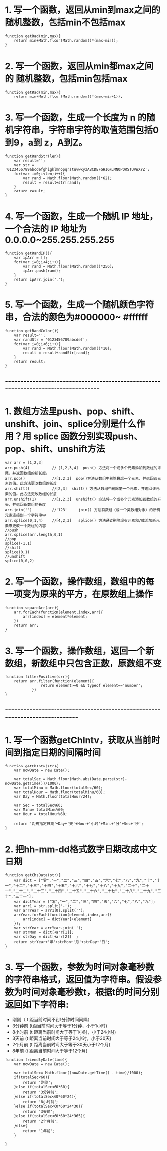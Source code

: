 # 1. 写一个函数，返回从min到max之间的 随机整数，包括min不包括max 
```
function getRad(min,max){
	return min+Math.floor(Math.random()*(max-min));
}
```
# 2. 写一个函数，返回从min都max之间的 随机整数，包括min包括max 
```
function getRad(min,max){
	return min+Math.floor(Math.random()*(max-min+1));

```
# 3. 写一个函数，生成一个长度为 n 的随机字符串，字符串字符的取值范围包括0到9，a到 z，A到Z。
```
function getRandStr(len){
	var result='';
	var str = '0123456789abcdefghigklmnopqrstuvwxyzABCDEFGHIGKLMNOPQRSTUVWXYZ';
	for(var i=0;i<len;i++){
		var rand = Math.floor(Math.random()*62);
		result = result+str[rand];
	}
	return result;
}
```
# 4. 写一个函数，生成一个随机 IP 地址，一个合法的 IP 地址为 0.0.0.0~255.255.255.255
```
function getRandIP(){
	var ipArr = [];
	for(var i=0;i<4;i++){
		var rand = Math.floor(Math.random()*256);
		ipArr.push(rand);
	}
	return ipArr.join('.');
}
```
# 5. 写一个函数，生成一个随机颜色字符串，合法的颜色为#000000~ #ffffff
```
function getRandColor(){
	var result='';
	var randStr = '0123456789abcdef';
	for(var i=0;i<6;i++){
		var rand = Math.floor(Math.random()*10);
		result = result+randStr[rand];
	}
	return result;
}
```
## ----------------------------------------------------------------------------------
# 1. 数组方法里push、pop、shift、unshift、join、splice分别是什么作用？用 splice  函数分别实现push、pop、shift、unshift方法
```
var arr = [1,2,3]
arr.push(4)          // [1,2,3,4]  push() 方法将一个或多个元素添加到数组的末尾，并返回数组的新长度。
arr.pop()            //[1,2,3]  pop()方法从数组中删除最后一个元素，并返回该元素的值。此方法更改数组的长度
arr.shift()          //[2,3]  shift() 方法从数组中删除第一个元素，并返回该元素的值。此方法更改数组的长度
arr.unshift(1)       //[1,2,3]  unshift() 方法将一个或多个元素添加到数组的开头，并返回新数组的长度
arr.join('')         //'123'     join() 方法将数组（或一个类数组对象）的所有元素连接到一个字符串中
arr.splice(0,1,4)    //[4,2,3]   splice() 方法通过删除现有元素和/或添加新元素来更改一个数组的内容
//push
arr.splice(arr.length,0,1)
//pop
splice(-1,1)
//shift
splice(0,1)
//unshift
splice(0,0,2)
```
# 2. 写一个函数，操作数组，数组中的每一项变为原来的平方，在原数组上操作
```
function squareArr(arr){
	arr.forEach(function(element,index,arr){
		arr[index] = element*element;
	})
	return arr;
}
```
# 3. 写一个函数，操作数组，返回一个新数组，新数组中只包含正数，原数组不变
```
function filterPositive(srr){
	return arr.filter(function(element){
				return element>=0 && typeof element=='number';
			})
}
```
## ---------------------------------------------------------------------------
# 1. 写一个函数getChIntv，获取从当前时间到指定日期的间隔时间
```
function getChIntv(str){
	var nowDate = new Date();

	var totalSec = Math.floor(Math.abs(Date.parse(str)-nowDate.getTime())/1000);
	var totalMinu = Math.floor(totalSec/60);
	var totalHour = Math.floor(totalMinu/60);
	var Day = Math.floor(totalHour/24);
	
	var Sec = totalSec%60;
	var Minu= totalMinu%60;
	var Hour = totalHour%60;
	
	return '距离指定日期'+Day+'天'+Hour+'小时'+Minu+'分'+Sec+'秒';	
}
```
# 2. 把hh-mm-dd格式数字日期改成中文日期
```
function getChsData(str){
	var dict = ["零","一","二","三","四","五","六","七","八","九","十","十一","十二","十三","十四","十五","十六","十七","十八","十九","二十","二十一","二十二","二十三","二十四","二十五","二十六","二十七","二十八","二十九","三十","三十一"];
	var dictYear = ["零","一","二","三","四","五","六","七","八","九"];
	var arr1 = str.split('-');
	var arrYear = arr1[0].split('');
	arrYear.forEach(function(element,index,arr){
		arr[index] = dictYear[+element]
	});
	var strYear = arrYear.join('');
	var strMon = dict[+arr[1]];
	var strDay = dict[+arr[2]]	;
	return strYear+'年'+strMon+'月'+strDay+'日';
}
```
# 3. 写一个函数，参数为时间对象毫秒数的字符串格式，返回值为字符串。假设参数为时间对象毫秒数t，根据t的时间分别返回如下字符串:

* 刚刚（ t 距当前时间不到1分钟时间间隔）
* 3分钟前 (t距当前时间大于等于1分钟，小于1小时)
* 8小时前 (t 距离当前时间大于等于1小时，小于24小时)
* 3天前 (t 距离当前时间大于等于24小时，小于30天)
* 2个月前 (t 距离当前时间大于等于30天小于12个月)
* 8年前 (t 距离当前时间大于等于12个月)
```
function friendlyDate(time){
	var nowDate = new Date();

	var totalSec= Math.floor((nowDate.getTime() - time)/1000);
	if(totalSec<60){
		return '刚刚';
	}else if(totalSec<60*60){
		return '3分钟前';
	}else if(totalSec<60*60*24){
		return '8小时前';
	}else if(totalSec<60*60*24*30){
		return '3天前';
	}else if(totalSec<60*60*24*365){
		return '2个月前';
	}else{
		return '1年前';
	}

}
```